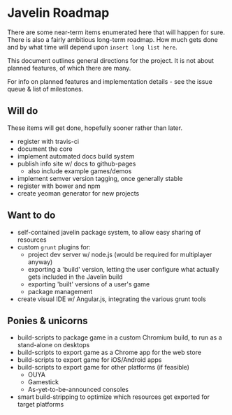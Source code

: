 # Javelin Roadmap #

There are some near-term items enumerated here that will happen for sure.  There is also
a fairly ambitious long-term roadmap.  How much gets done and by what time will depend upon `insert long list here`.

This document outlines general directions for the project. It is not about planned features, of which there are many.

For info on planned features and implementation details - see the issue queue & list of milestones.

## Will do ##

These items will get done, hopefully sooner rather than later.

* register with travis-ci
* document the core
* implement automated docs build system
* publish info site w/ docs to github-pages
    * also include example games/demos
* implement semver version tagging, once generally stable
* register with bower and npm
* create yeoman generator for new projects

## Want to do ##

* self-contained javelin package system, to allow easy sharing of resources
* custom `grunt` plugins for:
    * project dev server w/ node.js (would be required for multiplayer anyway)
    * exporting a 'build' version, letting the user configure what actually gets included in the Javelin build
    * exporting 'built' versions of a user's game
    * package management
* create visual IDE w/ Angular.js, integrating the various grunt tools

## Ponies & unicorns ##

* build-scripts to package game in a custom Chromium build, to run as a stand-alone on desktops
* build-scripts to export game as a Chrome app for the web store
* build-scripts to export game for iOS/Android apps
* build-scripts to export game for other platforms (if feasible)
    * OUYA
    * Gamestick
    * As-yet-to-be-announced consoles
* smart build-stripping to optimize which resources get exported for target platforms

